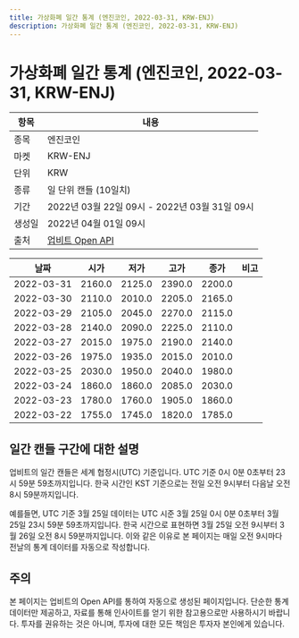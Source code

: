```yaml
---
title: 가상화폐 일간 통계 (엔진코인, 2022-03-31, KRW-ENJ)
description: 가상화폐 일간 통계 (엔진코인, 2022-03-31, KRW-ENJ)
---
```



가상화폐 일간 통계 (엔진코인, 2022-03-31, KRW-ENJ)
===

|항목|내용|
|--|--|
|종목|엔진코인|
|마켓|KRW-ENJ|
|단위|KRW|
|종류|일 단위 캔들 (10일치)|
|기간|2022년 03월 22일 09시 - 2022년 03월 31일 09시|
|생성일|2022년 04월 01일 09시|
|출처|[업비트 Open API](https://docs.upbit.com)|


|날짜|시가|저가|고가|종가|비고|
|--|--|--|--|--|--|
|2022-03-31|2160.0|2125.0|2390.0|2200.0|    |
|2022-03-30|2110.0|2010.0|2205.0|2165.0|    |
|2022-03-29|2105.0|2045.0|2270.0|2115.0|    |
|2022-03-28|2140.0|2090.0|2225.0|2110.0|    |
|2022-03-27|2015.0|1975.0|2190.0|2140.0|    |
|2022-03-26|1975.0|1935.0|2015.0|2010.0|    |
|2022-03-25|2030.0|1950.0|2040.0|1980.0|    |
|2022-03-24|1860.0|1860.0|2085.0|2030.0|    |
|2022-03-23|1780.0|1760.0|1905.0|1860.0|    |
|2022-03-22|1755.0|1745.0|1820.0|1785.0|    |


일간 캔들 구간에 대한 설명
---


업비트의 일간 캔들은 세계 협정시(UTC) 기준입니다. 
UTC 기준 0시 0분 0초부터 23시 59분 59초까지입니다. 
한국 시간인 KST 기준으로는 전일 오전 9시부터 다음날 오전 8시 59분까지입니다. 


예를들면, UTC 기준 3월 25일 데이터는 UTC 시준 3월 25일 0시 0분 0초부터 3월 25일 23시 59분 59초까지입니다. 
한국 시간으로 표현하면 3월 25일 오전 9시부터 3월 26일 오전 8시 59분까지입니다. 
이와 같은 이유로 본 페이지는 매일 오전 9시마다 전날의 통계 데이터를 자동으로 작성합니다. 


주의
---


본 페이지는 업비트의 Open API를 통하여 자동으로 생성된 페이지입니다. 
단순한 통계 데이터만 제공하고, 자료를 통해 인사이트를 얻기 위한 참고용으로만 사용하시기 바랍니다. 
투자를 권유하는 것은 아니며, 투자에 대한 모든 책임은 투자자 본인에게 있습니다. 
